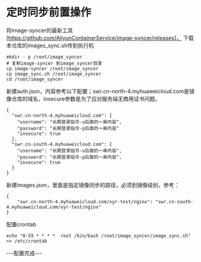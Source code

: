 # 定时同步前置操作
将image-syncer的最新工具[https://github.com/AliyunContainerService/image-syncer/releases]，
下载本仓库的images_sync.sh传到执行机
```
mkdir - p /root/image_syncer
# 复制image-syncer 到image_syncer目录
cp image-syncer /root/image_syncer
cp image_sync.sh /root/image_syncer
cd /root/image_syncer
```
新建auth.json，内容参考以下配置；swr.cn-north-4.myhuaweicloud.com是镜像仓库的域名，insecure参数是为了应对服务端无商用证书问题。
```
{
  "swr.cn-north-4.myhuaweicloud.com": {
    "username": "长期登录指令-u后面的一串内容",
    "password": "长期登录指令-p后面的一串内容"
    "insecure": true
  },
  "swr.cn-south-4.myhuaweicloud.com": {
    "username": "长期登录指令-u后面的一串内容",
    "password": "长期登录指令-p后面的一串内容",
    "insecure": true
  }
}
```
新建images.json，里面是指定镜像同步的路径，必须到镜像级别，参考：
```
{
    "swr.cn-north-4.myhuaweicloud.com/xyr-test/nginx": "swr.cn-south-4.myhuaweicloud.com/xyr-test/nginx"
}
```
配置crontab
```
echo "0-59 * * * *  root /bin/bash /root/image_syncer/image_sync.sh" >> /etc/crontab
```

---配置完成---